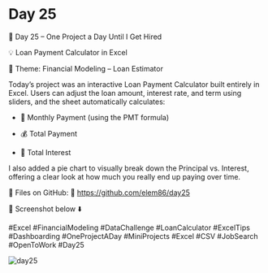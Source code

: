 # Day 25

🎯 Day 25 – One Project a Day Until I Get Hired

💡 Loan Payment Calculator in Excel

🔢 Theme: Financial Modeling – Loan Estimator

Today’s project was an interactive Loan Payment Calculator built entirely in Excel. Users can adjust the loan amount, interest rate, and term using sliders, and the sheet automatically calculates:

  - 🧮 Monthly Payment (using the PMT formula)

  - 💰 Total Payment

  - 💸 Total Interest

I also added a pie chart to visually break down the Principal vs. Interest, offering a clear look at how much you really end up paying over time.

📂 Files on GitHub: 🔗 https://github.com/elem86/day25

📸 Screenshot below ⬇️

#Excel #FinancialModeling  #DataChallenge #LoanCalculator #ExcelTips #Dashboarding #OneProjectADay #MiniProjects #Excel #CSV #JobSearch #OpenToWork #Day25

![day25](https://github.com/user-attachments/assets/8ffaee78-2dc0-41af-a5f0-588640fd39aa)
